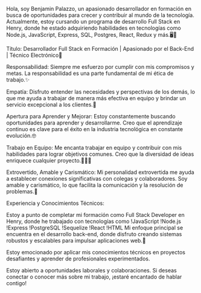 Hola, soy Benjamin Palazzo, un apasionado desarrollador en formación en busca de oportunidades para crecer y contribuir al mundo de la tecnología. Actualmente, estoy cursando un programa de desarrollo Full Stack en Henry, donde he estado adquiriendo habilidades en tecnologías como Node.js, JavaScript, Express, SQL, Postgres, React, Redux y más.🖥️🚀

Título:
Desarrollador Full Stack en Formación | Apasionado por el Back-End | Técnico Electrónico🔌


Responsabilidad: Siempre me esfuerzo por cumplir con mis compromisos y metas. La responsabilidad es una parte fundamental de mi ética de trabajo.✨

Empatía: Disfruto entender las necesidades y perspectivas de los demás, lo que me ayuda a trabajar de manera más efectiva en equipo y brindar un servicio excepcional a los clientes.🍃

Apertura para Aprender y Mejorar: Estoy constantemente buscando oportunidades para aprender y desarrollarme. Creo que el aprendizaje continuo es clave para el éxito en la industria tecnológica en constante evolución.🤓

Trabajo en Equipo: Me encanta trabajar en equipo y contribuir con mis habilidades para lograr objetivos comunes. Creo que la diversidad de ideas enriquece cualquier proyecto.🧑‍🤝‍🧑

Extrovertido, Amable y Carismático: Mi personalidad extrovertida me ayuda a establecer conexiones significativas con colegas y colaboradores. Soy amable y carismático, lo que facilita la comunicación y la resolución de problemas.🙌

Experiencia y Conocimientos Técnicos:

Estoy a punto de completar mi formación como Full Stack Developer en Henry, donde he trabajado con tecnologías como !JavaScript
!Node.js
!Express
!PostgreSQL
!Sequelize
!React
!HTML
Mi enfoque principal se encuentra en el desarrollo back-end, donde disfruto creando sistemas robustos y escalables para impulsar aplicaciones web.🚀

Estoy emocionado por aplicar mis conocimientos técnicos en proyectos desafiantes y aprender de profesionales experimentados.

Estoy abierto a oportunidades laborales y colaboraciones. Si deseas conectar o conocer más sobre mi trabajo, ¡estaré encantado de hablar contigo!
